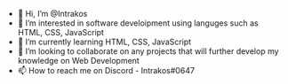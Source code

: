 - 👋 Hi, I’m @Intrakos
- 👀 I’m interested in software develoipment using languges such as HTML, CSS, JavaScript
- 🌱 I’m currently learning HTML, CSS, JavaScript
- 💞️ I’m looking to collaborate on any projects that will further develop my knowledge on Web Development
- 📫 How to reach me on Discord - Intrakos#0647

<!---
Intrakos/Intrakos is a ✨ special ✨ repository because its `README.md` (this file) appears on your GitHub profile.
You can click the Preview link to take a look at your changes.
--->
